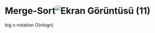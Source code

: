 # Merge-Sort![Ekran Görüntüsü (11)](https://user-images.githubusercontent.com/125881619/220155865-4b8dc282-dcef-43ea-95fd-3e6218e46c36.png)
big o notation O(nlogn)
